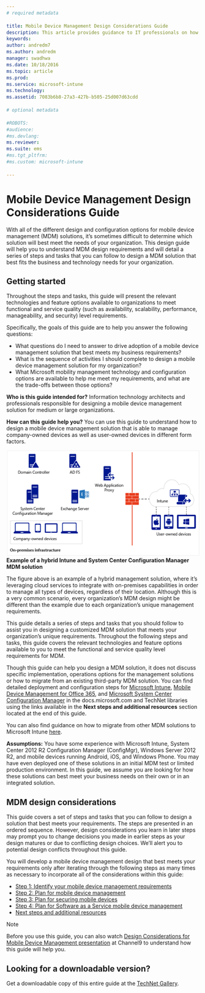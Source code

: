 ```yaml
---
# required metadata

title: Mobile Device Management Design Considerations Guide
description: This article provides guidance to IT professionals on how to design Microsoft Mobile Device Management (MDM) solutions which is built in Enterprise Mobility + Security.
keywords:
author: andredm7
ms.author: andredm
manager: swadhwa
ms.date: 10/18/2016
ms.topic: article
ms.prod:
ms.service: microsoft-intune
ms.technology:
ms.assetid: 7083b6b8-27a3-427b-b505-25d007d63cdd

# optional metadata

#ROBOTS:
#audience:
#ms.devlang:
ms.reviewer:
ms.suite: ems
#ms.tgt_pltfrm:
#ms.custom: microsoft-intune

---
```


# Mobile Device Management Design Considerations Guide

With all of the different design and configuration options for mobile device management (MDM) solutions, it’s sometimes difficult to determine which solution will best meet the needs of your organization. This design guide will help you to understand MDM design requirements and will detail a series of steps and tasks that you can follow to design a MDM solution that best fits the business and technology needs for your organization.

## Getting started

Throughout the steps and tasks, this guide will present the relevant technologies and feature options available to organizations to meet functional and service quality (such as availability, scalability, performance, manageability, and security) level requirements.

Specifically, the goals of this guide are to help you answer the following questions:

- What questions do I need to answer to drive adoption of a mobile device management solution that best meets my business requirements?
- What is the sequence of activities I should complete to design a mobile device management solution for my organization?
- What Microsoft mobility management technology and configuration options are available to help me meet my requirements, and what are the trade-offs between those options?

**Who is this guide intended for?** Information technology architects and professionals responsible for designing a mobile device management solution for medium or large organizations.

**How can this guide help you?** You can use this guide to understand how to design a mobile device management solution that is able to manage company-owned devices as well as user-owned devices in different form factors.

![Example of a hybrid Intune and System Center Configuration Manager MDM solution](./media/MDM_Figure_01.png)
**Example of a hybrid Intune and System Center Configuration Manager MDM solution**

The figure above is an example of a hybrid management solution, where it’s leveraging cloud services to integrate with on-premises capabilities in order to manage all types of devices, regardless of their location. Although this is a very common scenario, every organization’s MDM design might be different than the example due to each organization’s unique management requirements.

This guide details a series of steps and tasks that you should follow to assist you in designing a customized MDM solution that meets your organization’s unique requirements. Throughout the following steps and tasks, this guide covers the relevant technologies and feature options available to you to meet the functional and service quality level requirements for MDM.

Though this guide can help you design a MDM solution, it does not discuss specific implementation, operations options for the management solutions or how to migrate from an existing third-party MDM solution. You can find detailed deployment and configuration steps for [Microsoft Intune](/Intune/), [Mobile Device Management for Office 365](https://technet.microsoft.com/library/ms.o365.cc.devicepolicy.aspx), and [Microsoft System Center Configuration Manager](https://technet.microsoft.com/library/cc507089.aspx) in the docs.microsoft.com and TechNet libraries using the links available in the **Next steps and additional resources** section located at the end of this guide.

You can also find guidance on how to migrate from other MDM solutions to Microsoft Intune [here](https://blogs.technet.microsoft.com/intunesupport/2016/02/10/new-guide-on-how-to-migrate-from-other-mdm-technologies-to-microsoft-intune/).

**Assumptions:** You have some experience with Microsoft Intune, System Center 2012 R2 Configuration Manager (ConfigMgr), Windows Server 2012 R2, and mobile devices running Android, iOS, and Windows Phone. You may have even deployed one of these solutions in an initial MDM test or limited production environment. In this guide, we assume you are looking for how these solutions can best meet your business needs on their own or in an integrated solution.

## MDM design considerations
This guide covers a set of steps and tasks that you can follow to design a solution that best meets your requirements. The steps are presented in an ordered sequence. However, design considerations you learn in later steps may prompt you to change decisions you made in earlier steps as your design matures or due to conflicting design choices. We’ll alert you to potential design conflicts throughout this guide.

You will develop a mobile device management design that best meets your requirements only after iterating through the following steps as many times as necessary to incorporate all of the considerations within this guide:

- [Step 1: Identify your mobile device management requirements](mdm-step-1-identify-your-mobile-device-management-requirements.md)
- [Step 2: Plan for mobile device management](mdm-step-2-plan-for-mobile-device-management.md)
- [Step 3: Plan for securing mobile devices](mdm-step-3-plan-enhancing-mobile-devices-protection.md)
- [Step 4: Plan for Software as a Service mobile device management](mdm-step-4-plan-for-software-as-a-service-mobile-device-management.md)
- [Next steps and additional resources](mdm-next-steps-and-additional-resources.md)

>[!NOTE]
> Before you use this guide, you can also watch [Design Considerations for Mobile Device Management presentation](https://channel9.msdn.com/Shows/TechNet+Radio/TNR1610) at Channel9 to understand how this guide will help you.

## Looking for a downloadable version?
Get a downloadable copy of this entire guide at the [TechNet Gallery](https://gallery.technet.microsoft.com/Mobile-Device-Management-7d401582).
